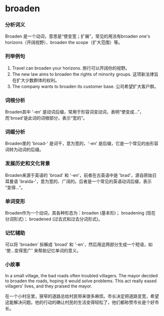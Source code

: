 # broaden

### 分析词义

  

Broaden 是一个动词，意思是“使变宽；扩展”，常见的用法有broaden one's horizons（开阔视野）、broaden the scope（扩大范围）等。

  

### 列举例句

  

1.  Travel can broaden your horizons. 旅行可以开阔你的视野。
2.  The new law aims to broaden the rights of minority groups. 这项新法律旨在扩大少数群体的权利。
3.  The company wants to broaden its customer base. 公司希望扩大客户群。

  

### 词根分析

  

Broaden其中 '-en' 是动词后缀，常用于形容词变动词，表明“使变成...”，而'broad'是此词的词根部分，表示“宽的”。

  

### 词缀分析

  

Broaden里的 'broad-' 是词干，意为宽的，'-en' 是后缀，它是一个常见的由形容词转为动词的后缀。

  

### 发展历史和文化背景

  

Broaden来源于英语的 'broad' 和 '-en'，前者在古英语中是 'brad'，源自原始日耳曼语 'braida-'，意为宽的、广阔的。后者是一个常见的英语动词后缀，表示 “变得...”。

  

### 单词变形

  

Broaden作为一个动词，其各种形态为：broaden (基本形)； broadening (现在分词形式)； broadened (过去式和过去分词形式)。

  

### 记忆辅助

  

可以将 'broaden' 拆解成 'broad' 和 '-en'，然后用这两部分生成一个短语，如 '使...变得宽广' 来帮助记忆单词的意义。

  

### 小故事

  

In a small village, the bad roads often troubled villagers. The mayor decided to broaden the roads, hoping it would solve problems. This act really eased villagers' lives, and they praised the mayor.

  

在一个小村庄里，狭窄的道路总给村民带来很多麻烦。市长决定把道路变宽，希望这能解决问题。他的行动的确让村民的生活变得轻松了，他们都称赞市长是个好市长。

